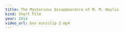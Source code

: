 ```yaml
---
title: The Mysterious Disappearence of M. M. Baylis
kind: Short Film
year: 2014
video_url: box miniclip 2.mp4
---
```

